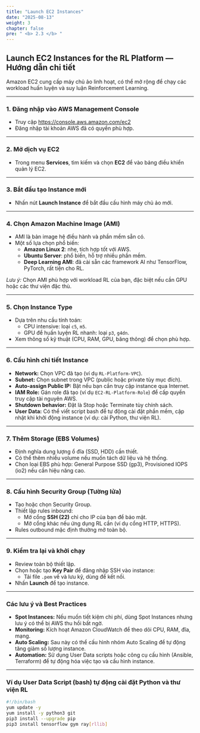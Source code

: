 ```yaml
---
title: "Launch EC2 Instances"
date: "2025-08-13"
weight: 3
chapter: false
pre: " <b> 2.3 </b> "
---
```


## Launch EC2 Instances for the RL Platform — Hướng dẫn chi tiết

Amazon EC2 cung cấp máy chủ ảo linh hoạt, có thể mở rộng để chạy các workload huấn luyện và suy luận Reinforcement Learning.

---

### 1. Đăng nhập vào AWS Management Console

- Truy cập https://console.aws.amazon.com/ec2
- Đăng nhập tài khoản AWS đã có quyền phù hợp.

---

### 2. Mở dịch vụ EC2

- Trong menu **Services**, tìm kiếm và chọn **EC2** để vào bảng điều khiển quản lý EC2.

---

### 3. Bắt đầu tạo Instance mới

- Nhấn nút **Launch Instance** để bắt đầu cấu hình máy chủ ảo mới.

---

### 4. Chọn Amazon Machine Image (AMI)

- AMI là bản image hệ điều hành và phần mềm sẵn có.
- Một số lựa chọn phổ biến:
  - **Amazon Linux 2**: nhẹ, tích hợp tốt với AWS.
  - **Ubuntu Server**: phổ biến, hỗ trợ nhiều phần mềm.
  - **Deep Learning AMI**: đã cài sẵn các framework AI như TensorFlow, PyTorch, rất tiện cho RL.

*Lưu ý:* Chọn AMI phù hợp với workload RL của bạn, đặc biệt nếu cần GPU hoặc các thư viện đặc thù.

---

### 5. Chọn Instance Type

- Dựa trên nhu cầu tính toán:
  - CPU intensive: loại `c5`, `m5`.
  - GPU để huấn luyện RL nhanh: loại `p3`, `g4dn`.
- Xem thông số kỹ thuật (CPU, RAM, GPU, băng thông) để chọn phù hợp.

---

### 6. Cấu hình chi tiết Instance

- **Network:** Chọn VPC đã tạo (ví dụ `RL-Platform-VPC`).
- **Subnet:** Chọn subnet trong VPC (public hoặc private tùy mục đích).
- **Auto-assign Public IP:** Bật nếu bạn cần truy cập instance qua Internet.
- **IAM Role:** Gán role đã tạo (ví dụ `EC2-RL-Platform-Role`) để cấp quyền truy cập tài nguyên AWS.
- **Shutdown behavior:** Đặt là Stop hoặc Terminate tùy chính sách.
- **User Data:** Có thể viết script bash để tự động cài đặt phần mềm, cập nhật khi khởi động instance (ví dụ: cài Python, thư viện RL).

---

### 7. Thêm Storage (EBS Volumes)

- Định nghĩa dung lượng ổ đĩa (SSD, HDD) cần thiết.
- Có thể thêm nhiều volume nếu muốn tách dữ liệu và hệ thống.
- Chọn loại EBS phù hợp: General Purpose SSD (gp3), Provisioned IOPS (io2) nếu cần hiệu năng cao.

---

### 8. Cấu hình Security Group (Tường lửa)

- Tạo hoặc chọn Security Group.
- Thiết lập rules inbound:
  - Mở cổng **SSH (22)** chỉ cho IP của bạn để bảo mật.
  - Mở cổng khác nếu ứng dụng RL cần (ví dụ cổng HTTP, HTTPS).
- Rules outbound mặc định thường mở toàn bộ.

---

### 9. Kiểm tra lại và khởi chạy

- Review toàn bộ thiết lập.
- Chọn hoặc tạo **Key Pair** để đăng nhập SSH vào instance:
  - Tải file `.pem` về và lưu kỹ, dùng để kết nối.
- Nhấn **Launch** để tạo instance.

---

### Các lưu ý và Best Practices

- **Spot Instances:** Nếu muốn tiết kiệm chi phí, dùng Spot Instances nhưng lưu ý có thể bị AWS thu hồi bất ngờ.
- **Monitoring:** Kích hoạt Amazon CloudWatch để theo dõi CPU, RAM, đĩa, mạng.
- **Auto Scaling:** Sau này có thể cấu hình nhóm Auto Scaling để tự động tăng giảm số lượng instance.
- **Automation:** Sử dụng User Data scripts hoặc công cụ cấu hình (Ansible, Terraform) để tự động hóa việc tạo và cấu hình instance.

---

### Ví dụ User Data Script (bash) tự động cài đặt Python và thư viện RL

```bash
#!/bin/bash
yum update -y
yum install -y python3 git
pip3 install --upgrade pip
pip3 install tensorflow gym ray[rllib]
